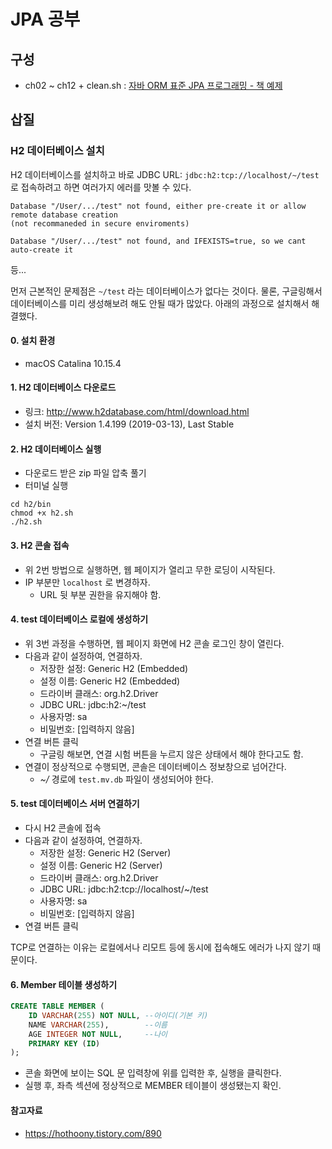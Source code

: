 # JPA 공부
## 구성
- ch02 ~ ch12 + clean.sh : [자바 ORM 표준 JPA 프로그래밍 - 책 예제](https://github.com/holyeye/jpabook)

## 삽질
### H2 데이터베이스 설치
H2 데이터베이스를 설치하고 바로 JDBC URL: `jdbc:h2:tcp://localhost/~/test` 로 접속하려고 하면 여러가지 
에러를 맛볼 수 있다.

```
Database "/User/.../test" not found, either pre-create it or allow remote database creation
(not recommaneded in secure enviroments)
```

```
Database "/User/.../test" not found, and IFEXISTS=true, so we cant auto-create it
```

등...

먼저 근본적인 문제점은 `~/test` 라는 데이터베이스가 없다는 것이다. 물론, 구글링해서 데이터베이스를 미리 
생성해보려 해도 안될 때가 많았다. 아래의 과정으로 설치해서 해결했다.

#### 0. 설치 환경
- macOS Catalina 10.15.4

#### 1. H2 데이터베이스 다운로드
- 링크: <http://www.h2database.com/html/download.html> 
- 설치 버전: Version 1.4.199 (2019-03-13), Last Stable

#### 2. H2 데이터베이스 실행
- 다운로드 받은 zip 파일 압축 풀기
- 터미널 실행

```shell
cd h2/bin
chmod +x h2.sh
./h2.sh
```

#### 3. H2 콘솔 접속
- 위 2번 방법으로 실행하면, 웹 페이지가 열리고 무한 로딩이 시작된다.
- IP 부분만 `localhost` 로 변경하자.
    - URL 뒷 부분 권한을 유지해야 함.
    
#### 4. test 데이터베이스 로컬에 생성하기
- 위 3번 과정을 수행하면, 웹 페이지 화면에 H2 콘솔 로그인 창이 열린다.
- 다음과 같이 설정하여, 연결하자.
    - 저장한 설정: Generic H2 (Embedded)
    - 설정 이름: Generic H2 (Embedded)
    - 드라이버 클래스: org.h2.Driver
    - JDBC URL: jdbc:h2:~/test
    - 사용자명: sa
    - 비밀번호: [입력하지 않음]
- 연결 버튼 클릭
    - 구글링 해보면, 연결 시험 버튼을 누르지 않은 상태에서 해야 한다고도 함.
- 연결이 정상적으로 수행되면, 콘솔은 데이터베이스 정보창으로 넘어간다.
    - _~/_ 경로에 `test.mv.db` 파일이 생성되어야 한다.

#### 5. test 데이터베이스 서버 연결하기
- 다시 H2 콘솔에 접속
- 다음과 같이 설정하여, 연결하자.
    - 저장한 설정: Generic H2 (Server)
    - 설정 이름: Generic H2 (Server)
    - 드라이버 클래스: org.h2.Driver
    - JDBC URL: jdbc:h2:tcp://localhost/~/test
    - 사용자명: sa
    - 비밀번호: [입력하지 않음]
- 연결 버튼 클릭

TCP로 연결하는 이유는 로컬에서나 리모트 등에 동시에 접속해도 에러가 나지 않기 때문이다.

#### 6. Member 테이블 생성하기

```sql
CREATE TABLE MEMBER (
    ID VARCHAR(255) NOT NULL, --아이디(기본 키)
    NAME VARCHAR(255),        --이름
    AGE INTEGER NOT NULL,     --나이
    PRIMARY KEY (ID)
);
```

- 콘솔 화면에 보이는 SQL 문 입력창에 위를 입력한 후, 실행을 클릭한다.
- 실행 후, 좌측 섹션에 정상적으로 MEMBER 테이블이 생성됐는지 확인.

#### 참고자료
-  <https://hothoony.tistory.com/890>